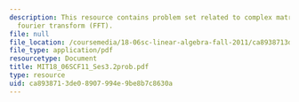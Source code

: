 ```yaml
---
description: This resource contains problem set related to complex matrices; fast
  fourier transform (FFT).
file: null
file_location: /coursemedia/18-06sc-linear-algebra-fall-2011/ca8938713de08907994e9be8b7c8630a_MIT18_06SCF11_Ses3.2prob.pdf
file_type: application/pdf
resourcetype: Document
title: MIT18_06SCF11_Ses3.2prob.pdf
type: resource
uid: ca893871-3de0-8907-994e-9be8b7c8630a
---
```

